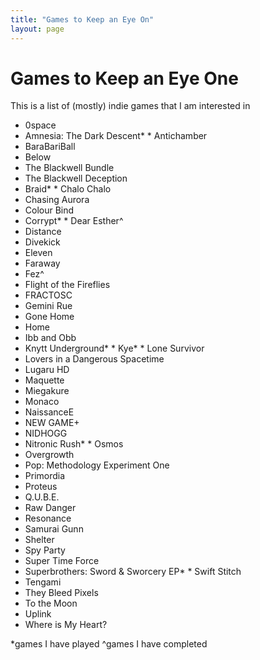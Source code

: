 ```yaml
---
title: "Games to Keep an Eye On"
layout: page
---
```


# Games to Keep an Eye One

This is a list of (mostly) indie games that I am interested in

* 0space
* Amnesia: The Dark Descent* * Antichamber
* BaraBariBall
* Below
* The Blackwell Bundle
* The Blackwell Deception
* Braid* * Chalo Chalo
* Chasing Aurora
* Colour Bind
* Corrypt* * Dear Esther^
* Distance
* Divekick
* Eleven
* Faraway
* Fez^
* Flight of the Fireflies
* FRACTOSC
* Gemini Rue
* Gone Home
* Home
* Ibb and Obb
* Knytt Underground* * Kye* * Lone Survivor
* Lovers in a Dangerous Spacetime
* Lugaru HD
* Maquette
* Miegakure
* Monaco
* NaissanceE
* NEW GAME+
* NIDHOGG
* Nitronic Rush* * Osmos
* Overgrowth
* Pop: Methodology Experiment One
* Primordia
* Proteus
* Q.U.B.E.
* Raw Danger
* Resonance
* Samurai Gunn
* Shelter
* Spy Party
* Super Time Force
* Superbrothers: Sword & Sworcery EP* * Swift Stitch
* Tengami
* They Bleed Pixels
* To the Moon
* Uplink
* Where is My Heart?

*games I have played
^games I have completed
